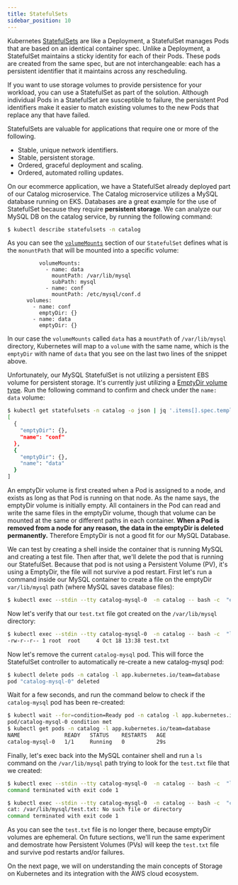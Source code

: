 ```yaml
---
title: StatefulSets
sidebar_position: 10
---
```


Kubernetes  [StatefulSets](https://kubernetes.io/docs/concepts/workloads/controllers/statefulset/) are like a Deployment, a StatefulSet manages Pods that are based on an identical container spec. Unlike a Deployment, a StatefulSet maintains a sticky identity for each of their Pods. These pods are created from the same spec, but are not interchangeable: each has a persistent identifier that it maintains across any rescheduling.

If you want to use storage volumes to provide persistence for your workload, you can use a StatefulSet as part of the solution. Although individual Pods in a StatefulSet are susceptible to failure, the persistent Pod identifiers make it easier to match existing volumes to the new Pods that replace any that have failed.

StatefulSets are valuable for applications that require one or more of the following.

* Stable, unique network identifiers.
* Stable, persistent storage.
* Ordered, graceful deployment and scaling.
* Ordered, automated rolling updates.


On our ecommerce application, we have a StatefulSet already deployed part of our Catalog microservice. The Catalog microservice utilizes a MySQL database running on EKS. Databases are a great example for the use of StatefulSet because they require **persistent storage**. We can analyze our MySQL DB on the catalog service, by running the following command:

```bash
$ kubectl describe statefulsets -n catalog
```

As you can see the [`volumeMounts`](https://kubernetes.io/docs/concepts/storage/volumes/#emptydir-configuration-example) section of our `StatefulSet` defines what is the `monuntPath` that will be mounted into a specific volume:

```blank title="manifests/catalog/statefulset-mysql.yaml" 
          volumeMounts:
            - name: data
              mountPath: /var/lib/mysql
              subPath: mysql
            - name: conf
              mountPath: /etc/mysql/conf.d
      volumes:
        - name: conf
          emptyDir: {}
        - name: data
          emptyDir: {}
```

In our case the `volumeMounts` called `data` has a `mountPath` of `/var/lib/mysql` directory, Kubernetes will map to a `volume` with the same name, which is the `emptyDir` with name of `data` that you see on the last two lines of the snippet above. 

Unfortunately, our MySQL StatefulSet is not utilizing a persistent EBS volume for persistent storage. It's currently just utilizing a [EmptyDir volume type](https://kubernetes.io/docs/concepts/storage/volumes/#emptydir). Run the following command to confirm and check under the `name: data` volume:

```bash
$ kubectl get statefulsets -n catalog -o json | jq '.items[].spec.template.spec.volumes'
[
  {
    "emptyDir": {},
    "name": "conf"
  },
  {
    "emptyDir": {},
    "name": "data"
  }
]
```

An emptyDir volume is first created when a Pod is assigned to a node, and exists as long as that Pod is running on that node. As the name says, the emptyDir volume is initially empty. All containers in the Pod can read and write the same files in the emptyDir volume, though that volume can be mounted at the same or different paths in each container. **When a Pod is removed from a node for any reason, the data in the emptyDir is deleted permanently.** Therefore EmptyDir is not a good fit for our MySQL Database. 

We can test by creating a shell inside the container that is running MySQL and creating a test file. Then after that, we'll delete the pod that is running our StatefulSet. Because that pod is not using a Persistent Volume (PV), it's using a EmptyDir, the file will not survive a pod restart. First let's run a command inside our MySQL container to create a file on the emptyDir `var/lib/mysql` path (where MySQL saves database files): 

```bash
$ kubectl exec --stdin --tty catalog-mysql-0  -n catalog -- bash -c  "echo 123 > /var/lib/mysql/test.txt"
```

Now let's verify that our `test.txt` file got created on the `/var/lib/mysql` directory:

```bash
$ kubectl exec --stdin --tty catalog-mysql-0  -n catalog -- bash -c  "ls -larth /var/lib/mysql/ | grep -i test"
-rw-r--r-- 1 root  root     4 Oct 18 13:38 test.txt
```

Now let's remove the current `catalog-mysql` pod. This will force the StatefulSet controller to automatically re-create a new catalog-mysql pod:

```bash
$ kubectl delete pods -n catalog -l app.kubernetes.io/team=database
pod "catalog-mysql-0" deleted
```

Wait for a few seconds, and run the command below to check if the `catalog-mysql` pod has been re-created:

```bash
$ kubectl wait --for=condition=Ready pod -n catalog -l app.kubernetes.io/team=database --timeout=30s
pod/catalog-mysql-0 condition met
$ kubectl get pods -n catalog -l app.kubernetes.io/team=database
NAME              READY   STATUS    RESTARTS   AGE
catalog-mysql-0   1/1     Running   0          29s
```

Finally, let's exec back into the MySQL container shell and run a `ls` command on the `/var/lib/mysql` path trying to look for the `test.txt` file that we created:

```bash
$ kubectl exec --stdin --tty catalog-mysql-0  -n catalog -- bash -c  "ls -larth /var/lib/mysql/ | grep -i test"
command terminated with exit code 1
```

```bash
$ kubectl exec --stdin --tty catalog-mysql-0  -n catalog -- bash -c  "cat /var/lib/mysql/test.txt"
cat: /var/lib/mysql/test.txt: No such file or directory
command terminated with exit code 1
```

As you can see the `test.txt` file is no longer there, because emptyDir volumes are ephemeral. On future sections, we'll run the same experiment and demostrate how Persistent Volumes (PVs) will keep the `test.txt` file and survive pod restarts and/or failures. 

On the next page, we will on understanding the main concepts of Storage on Kubernetes and its integration with the AWS cloud ecosystem. 